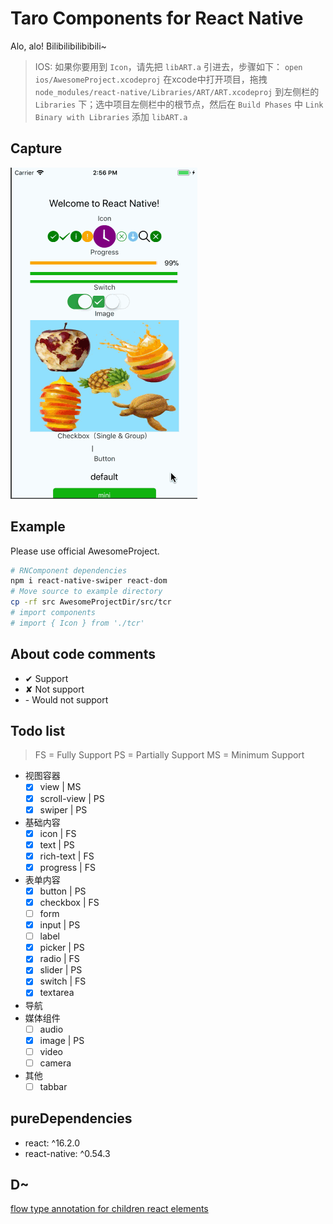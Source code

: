 # Taro Components for React Native

Alo, alo! Bilibilibilibibili~

> IOS: 如果你要用到 `Icon`，请先把 `libART.a` 引进去，步骤如下：
> `open ios/AwesomeProject.xcodeproj` 在xcode中打开项目，拖拽 `node_modules/react-native/Libraries/ART/ART.xcodeproj` 到左侧栏的 `Libraries` 下；选中项目左侧栏中的根节点，然后在 `Build Phases` 中 `Link Binary with Libraries` 添加 `libART.a`

## Capture

![image](screenshots/capture.20180531.gif)

## Example

Please use official AwesomeProject.

```bash
# RNComponent dependencies
npm i react-native-swiper react-dom
# Move source to example directory
cp -rf src AwesomeProjectDir/src/tcr
# import components
# import { Icon } from './tcr'
```

## About code comments

- ✔ Support
- ✘ Not support
- \- Would not support

## Todo list

> FS = Fully Support
> PS = Partially Support
> MS = Minimum Support

- 视图容器
  - [x] view | MS
  - [x] scroll-view | PS
  - [x] swiper | PS
- 基础内容
  - [x] icon | FS
  - [x] text | PS
  - [x] rich-text | FS
  - [x] progress | FS
- 表单内容
  - [x] button | PS
  - [x] checkbox | FS
  - [ ] form
  - [x] input | PS
  - [ ] label
  - [x] picker | PS
  - [x] radio | FS
  - [x] slider | PS
  - [x] switch | FS
  - [x] textarea
- 导航
- 媒体组件
  - [ ] audio
  - [x] image | PS
  - [ ] video
  - [ ] camera
- 其他
  - [ ] tabbar

## pureDependencies

- react: ^16.2.0
- react-native: ^0.54.3

## D~

[flow type annotation for children react elements](https://stackoverflow.com/a/42887802)
